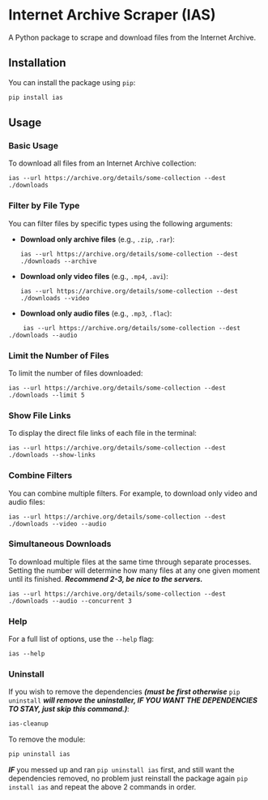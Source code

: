 
# Internet Archive Scraper (IAS)

A Python package to scrape and download files from the Internet Archive.


## Installation

You can install the package using `pip`:

```bash
pip install ias
```
## Usage

### Basic Usage

To download all files from an Internet Archive collection:
```
ias --url https://archive.org/details/some-collection --dest ./downloads
```
### Filter by File Type

You can filter files by specific types using the following arguments:

-   **Download only archive files**  (e.g.,  `.zip`,  `.rar`):
    ```
    ias --url https://archive.org/details/some-collection --dest ./downloads --archive
    ```
-   **Download only video files**  (e.g.,  `.mp4`,  `.avi`):
    ```
    ias --url https://archive.org/details/some-collection --dest ./downloads --video
    ```
-   **Download only audio files**  (e.g.,  `.mp3`,  `.flac`):
```
    ias --url https://archive.org/details/some-collection --dest ./downloads --audio
``` 

### Limit the Number of Files

To limit the number of files downloaded:
```
ias --url https://archive.org/details/some-collection --dest ./downloads --limit 5
```

### Show File Links

To display the direct file links of each file in the terminal:
```
ias --url https://archive.org/details/some-collection --dest ./downloads --show-links
```


### Combine Filters

You can combine multiple filters. For example, to download only video and audio files:
```
ias --url https://archive.org/details/some-collection --dest ./downloads --video --audio
```


### Simultaneous Downloads

To download multiple files at the same time through separate processes. Setting the number will determine how many files at any one given moment until its finished. ***Recommend 2-3, be nice to the servers.***
```
ias --url https://archive.org/details/some-collection --dest ./downloads --audio --concurrent 3
```


### Help

For a full list of options, use the  `--help`  flag:
```
ias --help
```

### Uninstall

If you wish to remove the dependencies ***(must be first otherwise*** `pip uninstall` ***will remove the uninstaller, IF YOU WANT THE DEPENDENCIES TO STAY, just skip this command.)***:
```bash
ias-cleanup
```

To remove the module:
```bash
pip uninstall ias
```

***IF*** you messed up and ran ```pip uninstall ias``` first, and still want the dependencies removed, no problem just reinstall the package again ```pip install ias``` and repeat the above 2 commands in order.